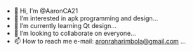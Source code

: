 - 👋 Hi, I’m @AaronCA21
- 👀 I’m interested in apk programming and design...
- 🌱 I’m currently learning Qt design...
- 💞️ I’m looking to collaborate on everyone...
- 📫 How to reach me e-mail: aronraharimbola@gmail.com ...

<!---
AaronCA21/AaronCA21 is a ✨ special ✨ repository because its `README.md` (this file) appears on your GitHub profile.
You can click the Preview link to take a look at your changes.
--->

